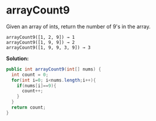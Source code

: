 # arrayCount9

Given an array of ints, return the number of 9's in the array.

```
arrayCount9([1, 2, 9]) → 1
arrayCount9([1, 9, 9]) → 2
arrayCount9([1, 9, 9, 3, 9]) → 3
```

**Solution:**

```java
public int arrayCount9(int[] nums) {
  int count = 0;
  for(int i=0; i<nums.length;i++){
    if(nums[i]==9){
      count++;
    }
  }
  return count;
}
```